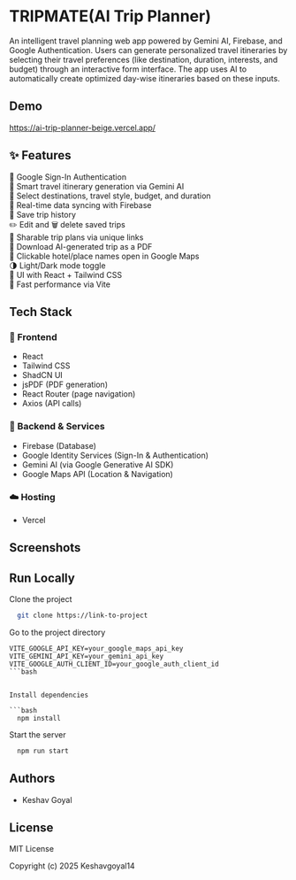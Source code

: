 
# TRIPMATE(AI Trip Planner)

An intelligent travel planning web app powered by Gemini AI, Firebase, and Google Authentication. Users can generate personalized travel itineraries by selecting their travel preferences (like destination, duration, interests, and budget) through an interactive form interface. The app uses AI to automatically create optimized day-wise itineraries based on these inputs.




## Demo

https://ai-trip-planner-beige.vercel.app/


## ✨ Features

🔐 Google Sign-In Authentication  
🧳 Smart travel itinerary generation via Gemini AI  
📍 Select destinations, travel style, budget, and duration  
💾 Real-time data syncing with Firebase  
💾 Save trip history  
✏️ Edit and 🗑️ delete saved trips  
🔗 Sharable trip plans via unique links  
🧾 Download AI-generated trip as a PDF  
📌 Clickable hotel/place names open in Google Maps  
🌗 Light/Dark mode toggle  
📱 UI with React + Tailwind CSS  
🚀 Fast performance via Vite  



## Tech Stack

### 🧩 Frontend
- React  
- Tailwind CSS  
- ShadCN UI  
- jsPDF (PDF generation)  
- React Router (page navigation)  
- Axios (API calls)  

### 🔧 Backend & Services
- Firebase (Database)  
- Google Identity Services (Sign-In & Authentication)  
- Gemini AI (via Google Generative AI SDK)  
- Google Maps API (Location & Navigation)

### ☁️ Hosting
- Vercel


## Screenshots

## Run Locally

Clone the project

```bash
  git clone https://link-to-project
```

Go to the project directory
```env
VITE_GOOGLE_API_KEY=your_google_maps_api_key
VITE_GEMINI_API_KEY=your_gemini_api_key
VITE_GOOGLE_AUTH_CLIENT_ID=your_google_auth_client_id
```bash


Install dependencies

```bash
  npm install
```

Start the server

```bash
  npm run start
```


## Authors

- Keshav Goyal

## License

MIT License

Copyright (c) 2025 Keshavgoyal14
